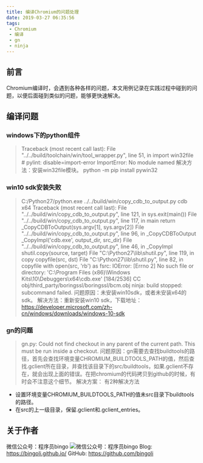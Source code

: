 ```yaml
---
title: 编译Chromium的问题处理
date: 2019-03-27 06:35:56
tags:
 - Chromium
 - 编译
 - gn
 - ninja
---
```

## 前言
Chromium编译时，会遇到各种各样的问题，本文用例记录在实践过程中碰到的问题，以便后面碰到类似的问题，能够更快速解决。
## 编译问题
### windows下的python组件
> Traceback (most recent call last):
>   File "../../build/toolchain/win/tool_wrapper.py", line 51, in <module>
>     import win32file    # pylint: disable=import-error
> ImportError: No module named 
解决方法：安装win32file模块。
> python -m pip install pywin32
### win10 sdk安装失败
> C:/Python27/python.exe ../../build/win/copy_cdb_to_output.py cdb x64
> Traceback (most recent call last):
>   File "../../build/win/copy_cdb_to_output.py", line 121, in <module>
>     sys.exit(main())
>   File "../../build/win/copy_cdb_to_output.py", line 117, in main
>     return _CopyCDBToOutput(sys.argv[1], sys.argv[2])
>   File "../../build/win/copy_cdb_to_output.py", line 96, in _CopyCDBToOutput
>     _CopyImpl('cdb.exe', output_dir, src_dir)
>   File "../../build/win/copy_cdb_to_output.py", line 46, in _CopyImpl
>     shutil.copy(source, target)
>   File "C:\Python27\lib\shutil.py", line 119, in copy
>     copyfile(src, dst)
>   File "C:\Python27\lib\shutil.py", line 82, in copyfile
>     with open(src, 'rb') as fsrc:
> IOError: [Errno 2] No such file or directory: 'C:\\Program Files (x86)\\Windows Kits\\10\\Debuggers\\x64\\cdb.exe'      [184/2536] CC obj/third_party/boringssl/boringssl/bcm.obj
> ninja: build stopped: subcommand failed.
问题原因：未安装win10sdk，或者未安装x64的sdk。
解决方法：重新安装win10 sdk，下载地址：
https://developer.microsoft.com/zh-cn/windows/downloads/windows-10-sdk 

### gn的问题
> gn.py: Could not find checkout in any parent of the current path.
> This must be run inside a checkout.
问题原因：gn需要去查找buildtools的路径，首先会查找环境变量CHROMIUM_BUILDTOOLS_PATH的值，然后查找.gclient所在目录，并查找该目录下的src/buildtools，如果.gclient不存在，就会出现上面的错误。在把chromium的代码拷贝到github的时候，有时会不注意这个细节。
解决方案：
有2种解决方法
* 设置环境变量CHROMIUM_BUILDTOOLS_PATH的值未src目录下buildtools的路径。
* 在src的上一级目录，保留.gclient和.gclient_entries。

## 关于作者
微信公众号：程序员bingo
![微信公众号：程序员bingo](https://bingoli.github.io/wechat.jpeg)
Blog: https://bingoli.github.io/
GitHub: https://github.com/bingoli
